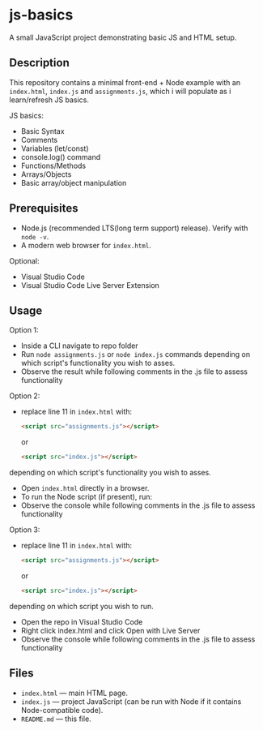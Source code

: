 # js-basics

A small JavaScript project demonstrating basic JS and HTML setup.

## Description

This repository contains a minimal front-end + Node example with an `index.html`, `index.js` and `assignments.js`, which i will populate as i learn/refresh JS basics.

JS basics:

- Basic Syntax
- Comments
- Variables (let/const)
- console.log() command
- Functions/Methods
- Arrays/Objects
- Basic array/object manipulation

## Prerequisites

- Node.js (recommended LTS(long term support) release). Verify with `node -v`.
- A modern web browser for `index.html`.

Optional:

- Visual Studio Code
- Visual Studio Code Live Server Extension

## Usage

Option 1:

- Inside a CLI navigate to repo folder
- Run `node assignments.js` or `node index.js` commands depending on which script's functionality you wish to asses.
- Observe the result while following comments in the .js file to assess functionality

Option 2:

- replace line 11 in `index.html` with:

  ```html
  <script src="assignments.js"></script>
  ```

  or

    ```html
  <script src="index.js"></script>
  ```

depending on which script's functionality you wish to asses.

- Open `index.html` directly in a browser.
- To run the Node script (if present), run:
- Observe the console while following comments in the .js file to assess functionality

Option 3:

- replace line 11 in `index.html` with:

  ```html
  <script src="assignments.js"></script>
  ```

  or

    ```html
  <script src="index.js"></script>
  ```

depending on which script you wish to run.

- Open the repo in Visual Studio Code
- Right click index.html and click Open with Live Server
- Observe the console while following comments in the .js file to assess functionality

## Files

- `index.html` — main HTML page.
- `index.js` — project JavaScript (can be run with Node if it contains Node-compatible code).
- `README.md` — this file.
